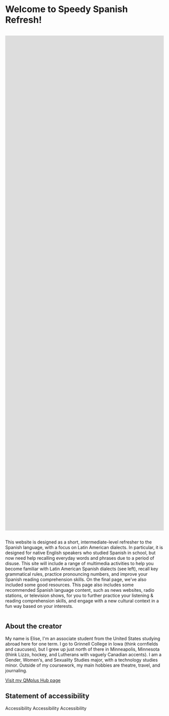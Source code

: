 <h1>Welcome to Speedy Spanish Refresh!</h1>
<div class="row">
  <div class="column">
    <p>
      <iframe src="https://h5p.org/h5p/embed/689462" width="1090" height="1575" frameborder="0" allowfullscreen="allowfullscreen"></iframe><script src="https://h5p.org/sites/all/modules/h5p/library/js/h5p-resizer.js" charset="UTF-8"></script>
      <script src="https://h5p.org/sites/all/modules/h5p/library/js/h5p-resizer.js" charset="UTF-8"></script>
</p>
  </div>
  <div class="column">
    <p>This website is designed as a short, intermediate-level refresher to the Spanish language, with a focus on Latin American dialects. In particular, it is designed for native English speakers who studied Spanish in school, but now need help recalling everyday words and phrases due to a period of disuse. This site will include a range of multimedia activities to help you become familiar with Latin American Spanish dialects (see left), recall key grammatical rules, practice pronouncing numbers, and improve your Spanish reading comprehension skills. On the final page, we’ve also included some good resources. This page also includes some recommended Spanish language content, such as news websites, radio stations, or television shows, for you to further practice your listening & reading comprehension skills, and engage with a new cultural context in a fun way based on your interests.</p>
  </div>
  </div>

<h2>About the creator</h2>
<p> My name is Elise, I'm an associate student from the United States studying abroad here for one term. I go to Grinnell College in Iowa (think cornfields and caucuses), but I grew up just north of there in Minneapolis, Minnesota (think Lizzo, hockey, and Lutherans with vaguely Canadian accents). I am a Gender, Women's, and Sexuality Studies major, with a technology studies minor. Outside of my coursework, my main hobbies are theatre, travel, and journaling.

<a href="https://hub.qmplus.qmul.ac.uk/view/view.php?t=BlVCoQMytN62pUugWKPY"> Visit my QMplus Hub page</a>
</p>

<h2>Statement of accessibility</h2>
<p> 
  Accessibility Accessibility Accessibility
<p>
